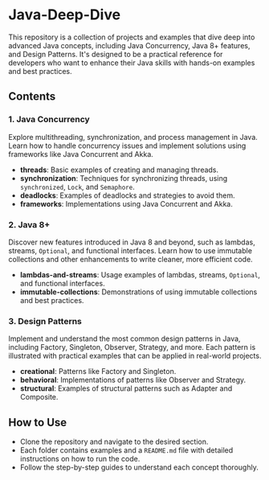 # Java-Deep-Dive

This repository is a collection of projects and examples that dive deep into advanced Java concepts, including Java Concurrency, Java 8+ features, and Design Patterns. It's designed to be a practical reference for developers who want to enhance their Java skills with hands-on examples and best practices.

## Contents

### 1. Java Concurrency
Explore multithreading, synchronization, and process management in Java. Learn how to handle concurrency issues and implement solutions using frameworks like Java Concurrent and Akka.

- **threads**: Basic examples of creating and managing threads.
- **synchronization**: Techniques for synchronizing threads, using `synchronized`, `Lock`, and `Semaphore`.
- **deadlocks**: Examples of deadlocks and strategies to avoid them.
- **frameworks**: Implementations using Java Concurrent and Akka.

### 2. Java 8+
Discover new features introduced in Java 8 and beyond, such as lambdas, streams, `Optional`, and functional interfaces. Learn how to use immutable collections and other enhancements to write cleaner, more efficient code.

- **lambdas-and-streams**: Usage examples of lambdas, streams, `Optional`, and functional interfaces.
- **immutable-collections**: Demonstrations of using immutable collections and best practices.

### 3. Design Patterns
Implement and understand the most common design patterns in Java, including Factory, Singleton, Observer, Strategy, and more. Each pattern is illustrated with practical examples that can be applied in real-world projects.

- **creational**: Patterns like Factory and Singleton.
- **behavioral**: Implementations of patterns like Observer and Strategy.
- **structural**: Examples of structural patterns such as Adapter and Composite.

## How to Use

- Clone the repository and navigate to the desired section.
- Each folder contains examples and a `README.md` file with detailed instructions on how to run the code.
- Follow the step-by-step guides to understand each concept thoroughly.
